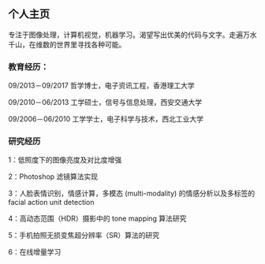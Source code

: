 ## 个人主页

专注于图像处理，计算机视觉，机器学习。渴望写出优美的代码与文字。走遍万水千山，在维数的世界里寻找各种可能。

### 教育经历：

09/2013－09/2017 哲学博士，电子资讯工程，香港理工大学

09/2010－06/2013 工学硕士，信号与信息处理，西安交通大学

09/2006－06/2010 工学学士，电子科学与技术，西北工业大学

### 研究经历

1：低照度下的图像亮度及对比度增强

2：Photoshop 滤镜算法实现

3：人脸表情识别，情感计算，多模态 (multi-modality) 的情感分析以及多标签的 facial action unit detection

4：高动态范围（HDR）摄影中的 tone mapping 算法研究

5：手机拍照无损变焦超分辨率（SR）算法的研究

6：在线增量学习




